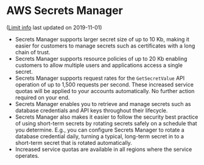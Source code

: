# AWS Secrets Manager

([Limit info](
https://aws.amazon.com/about-aws/whats-new/2019/10/aws-secrets-manager-supports-increased-secret-size-api-request-rate/)
last updated on 2019-11-01)

- Secrets Manager supports larger secret size of up to 10 Kb, making it easier for customers to manage secrets
  such as certificates with a long chain of trust. 
- Secrets Manager supports resource policies of up to 20 Kb enabling customers to allow multiple users and applications
  access a single secret. 
- Secrets Manager supports request rates for the `GetSecretValue` API operation of up to 1,500 requests per second.
  These increased service quotas will be applied to your accounts automatically. No further action required on your end.
- Secrets Manager enables you to retrieve and manage secrets such as database credentials and API keys throughout their
  lifecycle. 
- Secrets Manager also makes it easier to follow the security best practice of using short-term secrets by rotating
  secrets safely on a schedule that you determine. E.g., you can configure Secrets Manager to rotate a database
  credential daily, turning a typical, long-term secret in to a short-term secret that is rotated automatically.  
- Increased service quotas are available in all regions where the service operates.
 